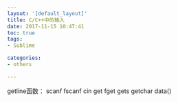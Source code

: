 ```yaml
---
layout: '[default_layout]'   
title: C/C++中的输入           
date: 2017-11-15 10:47:41  
toc: true                  
tags:                        
- Sublime

categories:                  
- others

---
```

getline函数：
scanf
fscanf
cin
get
fget
gets
getchar
data()
<!--more-->